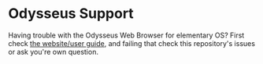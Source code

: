 # Odysseus Support

Having trouble with the Odysseus Web Browser for elementary OS? First check [the website/user guide](https://alcinnz.github.io/Odysseus-support/), and failing that check this repository's issues or ask you're own question. 
